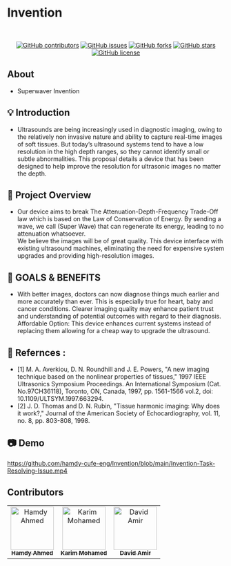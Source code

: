# Invention

<p align="center">
  <a href="" rel="noopener">
    



</p>
<p align="center">
    <br> 
</p>
<div align="center">

[![GitHub contributors](https://img.shields.io/github/contributors/hamdy-cufe-eng/3D-Organ-Puzzle-Game)](https://github.com/hamdy-cufe-eng/3D-Organ-Puzzle-Game/contributors)
[![GitHub issues](https://img.shields.io/github/issues/hamdy-cufe-eng/3D-Organ-Puzzle-Game)](https://github.com/hamdy-cufe-eng/3D-Organ-Puzzle-Game/issues)
[![GitHub forks](https://img.shields.io/github/forks/hamdy-cufe-eng/3D-Organ-Puzzle-Game)](https://github.com/hamdy-cufe-eng/3D-Organ-Puzzle-Game/network)
[![GitHub stars](https://img.shields.io/github/stars/hamdy-cufe-eng/3D-Organ-Puzzle-Game)](https://github.com/hamdy-cufe-eng/3D-Organ-Puzzle-Game/stargazers)
[![GitHub license](https://img.shields.io/github/license/hamdy-cufe-eng/3D-Organ-Puzzle-Game)](https://github.com/hamdy-cufe-eng/3D-Organ-Puzzle-Game/blob/main/LICENSE)

</div>


## About

- Superwaver Invention

## 💡 Introduction
- Ultrasounds are being increasingly used in diagnostic imaging, owing to the relatively non
invasive nature and ability to capture real-time images of soft tissues. But today’s ultrasound 
systems tend to have a low resolution in the high depth ranges, so they cannot identify small or 
subtle abnormalities. This proposal details a device that has been designed to help improve the 
resolution for ultrasonic images no matter the depth.


## 🔎 Project Overview
- Our device aims to break The Attenuation-Depth-Frequency Trade-Off law which is based on the 
Law of Conservation of Energy. By sending a wave, we call (Super Wave) that can regenerate its 
energy, leading to no attenuation whatsoever.  
We believe the images will be of great quality. This device interface with existing ultrasound 
machines, eliminating the need for expensive system upgrades and providing high-resolution 
images. 

## 📌 GOALS & BENEFITS 
- With better images, doctors can now diagnose things much earlier and more accurately than ever. This is 
especially true for heart, baby and cancer conditions. 
Clearer imaging quality may enhance patient trust and understanding of potential outcomes with regard to 
their diagnosis. 
Affordable Option: This device enhances current systems instead of replacing them allowing for a cheap 
way to upgrade the ultrasound.

## 📖 Refernces :
- [1] M. A. Averkiou, D. N. Roundhill and J. E. Powers, "A new imaging technique based on the nonlinear 
properties of tissues," 1997 IEEE Ultrasonics Symposium Proceedings. An International Symposium (Cat. 
No.97CH36118), Toronto, ON, Canada, 1997, pp. 1561-1566 vol.2, doi: 10.1109/ULTSYM.1997.663294. 
- [2] J. D. Thomas and D. N. Rubin, "Tissue harmonic imaging: Why does it work?," Journal of the American 
Society of Echocardiography, vol. 11, no. 8, pp. 803-808, 1998.
## 📷 Demo <a name = "screenshots" ></a>
https://github.com/hamdy-cufe-eng/Invention/blob/main/Invention-Task-Resolving-Issue.mp4

## Contributors <a name = "contributors"></a>
<table align="center">
  <tr>
    <td align="center">
    <a href="https://github.com/hamdy-cufe-eng" target="_black">
    <img src="https://avatars.githubusercontent.com/u/183446123?s=96&v=4" width="100px;" alt="Hamdy Ahmed"/>
    <br />
    <sub><b>Hamdy Ahmed</b></sub></a>
    </td>
    <td align="center">
    <a href="https://github.com/Karim-Mohamed-Elsayed" target="_black">
    <img src="https://avatars.githubusercontent.com/u/183163245?v=4" width="100px;" alt="Karim Mohamed"/>
    <br />
    <sub><b>Karim Mohamed</b></sub></a>
    </td>
     <td align="center">
    <a href="https://github.com/David-Amir-18" target="_black">
    <img src="https://avatars.githubusercontent.com/u/183446535?v=4" width="100px;" alt="David Amir"/>
    <br />
    <sub><b>David Amir</b></sub></a>
    </td>
    
  </tr>
 </table>
